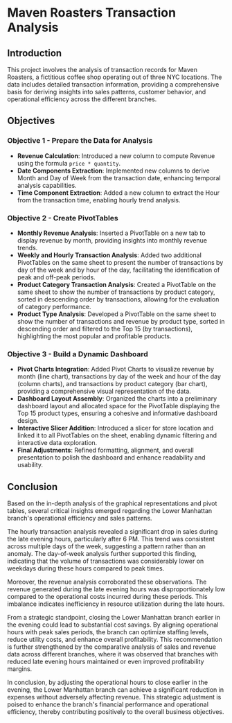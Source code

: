 # Maven Roasters Transaction Analysis

## Introduction
This project involves the analysis of transaction records for Maven Roasters, a fictitious coffee shop operating out of three NYC locations. The data includes detailed transaction information, providing a comprehensive basis for deriving insights into sales patterns, customer behavior, and operational efficiency across the different branches.

## Objectives

### Objective 1 - Prepare the Data for Analysis
- **Revenue Calculation**: Introduced a new column to compute Revenue using the formula `price * quantity`.
- **Date Components Extraction**: Implemented new columns to derive Month and Day of Week from the transaction date, enhancing temporal analysis capabilities.
- **Time Component Extraction**: Added a new column to extract the Hour from the transaction time, enabling hourly trend analysis.

### Objective 2 - Create PivotTables
- **Monthly Revenue Analysis**: Inserted a PivotTable on a new tab to display revenue by month, providing insights into monthly revenue trends.
- **Weekly and Hourly Transaction Analysis**: Added two additional PivotTables on the same sheet to present the number of transactions by day of the week and by hour of the day, facilitating the identification of peak and off-peak periods.
- **Product Category Transaction Analysis**: Created a PivotTable on the same sheet to show the number of transactions by product category, sorted in descending order by transactions, allowing for the evaluation of category performance.
- **Product Type Analysis**: Developed a PivotTable on the same sheet to show the number of transactions and revenue by product type, sorted in descending order and filtered to the Top 15 (by transactions), highlighting the most popular and profitable products.

### Objective 3 - Build a Dynamic Dashboard
- **Pivot Charts Integration**: Added Pivot Charts to visualize revenue by month (line chart), transactions by day of the week and hour of the day (column charts), and transactions by product category (bar chart), providing a comprehensive visual representation of the data.
- **Dashboard Layout Assembly**: Organized the charts into a preliminary dashboard layout and allocated space for the PivotTable displaying the Top 15 product types, ensuring a cohesive and informative dashboard design.
- **Interactive Slicer Addition**: Introduced a slicer for store location and linked it to all PivotTables on the sheet, enabling dynamic filtering and interactive data exploration.
- **Final Adjustments**: Refined formatting, alignment, and overall presentation to polish the dashboard and enhance readability and usability.

## Conclusion
Based on the in-depth analysis of the graphical representations and pivot tables, several critical insights emerged regarding the Lower Manhattan branch's operational efficiency and sales patterns.

The hourly transaction analysis revealed a significant drop in sales during the late evening hours, particularly after 6 PM. This trend was consistent across multiple days of the week, suggesting a pattern rather than an anomaly. The day-of-week analysis further supported this finding, indicating that the volume of transactions was considerably lower on weekdays during these hours compared to peak times.

Moreover, the revenue analysis corroborated these observations. The revenue generated during the late evening hours was disproportionately low compared to the operational costs incurred during these periods. This imbalance indicates inefficiency in resource utilization during the late hours.

From a strategic standpoint, closing the Lower Manhattan branch earlier in the evening could lead to substantial cost savings. By aligning operational hours with peak sales periods, the branch can optimize staffing levels, reduce utility costs, and enhance overall profitability. This recommendation is further strengthened by the comparative analysis of sales and revenue data across different branches, where it was observed that branches with reduced late evening hours maintained or even improved profitability margins.

In conclusion, by adjusting the operational hours to close earlier in the evening, the Lower Manhattan branch can achieve a significant reduction in expenses without adversely affecting revenue. This strategic adjustment is poised to enhance the branch's financial performance and operational efficiency, thereby contributing positively to the overall business objectives.

<!--
**EduardoSigaud/eduardosigaud** is a ✨ _special_ ✨ repository because its `README.md` (this file) appears on your GitHub profile.

Here are some ideas to get you started:

- 🔭 I’m currently working on ...
- 🌱 I’m currently learning ...
- 👯 I’m looking to collaborate on ...
- 🤔 I’m looking for help with ...
- 💬 Ask me about ...
- 📫 How to reach me: ...
- 😄 Pronouns: ...
- ⚡ Fun fact: ...
-->
